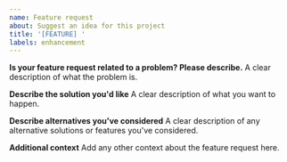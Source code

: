 ```yaml
---
name: Feature request
about: Suggest an idea for this project
title: '[FEATURE] '
labels: enhancement
---
```


**Is your feature request related to a problem? Please describe.**
A clear description of what the problem is.

**Describe the solution you'd like**
A clear description of what you want to happen.

**Describe alternatives you've considered**
A clear description of any alternative solutions or features you've considered.

**Additional context**
Add any other context about the feature request here.
